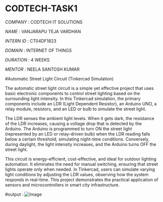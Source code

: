 # CODTECH-TASK1

*COMPANY* : CODTECH IT SOLUTIONS

*NAME* : VANJARAPU TEJA VARDHAN

*INTERN ID* : CT04DF1823

*DOMAIN* : INTERNET OF THINGS

*DURATION* : 4 WEEKS

 *MENTOR* : NEELA SANTOSH KUMAR
 
 #Automatic Street Light Circuit (Tinkercad Simulation)

The automatic street light circuit is a simple yet effective project that uses basic electronic components to control street lighting based on the surrounding light intensity. In this Tinkercad simulation, the primary components include an LDR (Light Dependent Resistor), an Arduino UNO, a relay module, resistors, and an LED or bulb to simulate the street light.

The LDR senses the ambient light levels. When it gets dark, the resistance of the LDR increases, causing a voltage drop that is detected by the Arduino. The Arduino is programmed to turn ON the street light (represented by an LED or relay-driven bulb) when the LDR reading falls below a certain threshold, simulating night-time conditions. Conversely, during daylight, the light intensity increases, and the Arduino turns OFF the street light.

This circuit is energy-efficient, cost-effective, and ideal for outdoor lighting automation. It eliminates the need for manual switching, ensuring that street lights operate only when needed. In Tinkercad, users can simulate varying light conditions by adjusting the LDR values, observing how the system responds in real-time. This project demonstrates the practical application of sensors and microcontrollers in smart city infrastructure.

#output : ![Image](https://github.com/user-attachments/assets/069ddb4e-d91e-43de-937c-313720dda657)


